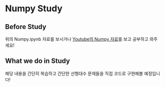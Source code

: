 # Numpy Study
## Before Study
위의 Numpy.ipynb 자료를 보시거나 [Youtube의 Numpy 자료](https://www.youtube.com/playlist?list=PLBHVuYlKEkULZLnKLzRq1CnNBOBlBTkqp)를 보고 공부하고 와주세요!

## What we do in Study
해당 내용을 간단히 복습하고 간단한 선형대수 문제들을 직접 코드로 구현해볼 예정입니다!
